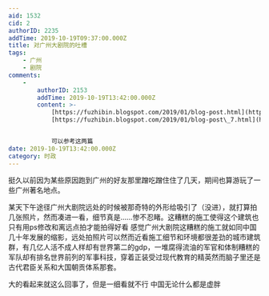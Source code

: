 ```yaml
---
aid: 1532
cid: 2
authorID: 2235
addTime: 2019-10-19T09:37:00.000Z
title: 对广州大剧院的吐槽
tags:
    - 广州
    - 剧院
comments:
    -
        authorID: 2153
        addTime: 2019-10-19T13:42:00.000Z
        content: >-
            [https://fuzhibin.blogspot.com/2019/01/blog-post.html](https://fuzhibin.blogspot.com/2019/01/blog-post.html)
            [https://fuzhibin.blogspot.com/2019/01/blog-post\_7.html](https://fuzhibin.blogspot.com/2019/01/blog-post_7.html)


            可以参考这两篇
date: 2019-10-19T13:42:00.000Z
category: 时政
---
```


挺久以前因为某些原因跑到广州的好友那里蹭吃蹭住住了几天，期间也算游玩了一些广州著名地点。

某天下午途径广州大剧院远处的时候被那奇特的外形给吸引了（没进），就打算拍几张照片，然而凑进一看，细节真是......惨不忍睹。这糟糕的施工使得这个建筑也只有用ps修改和离远点拍才能拍得好看 感觉广州大剧院这糟糕的施工就如同中国几十年发展的缩影，远处拍照片可以然而近看施工细节和环境都很差劲的城市建筑群，有几亿人活不成人样却有世界第二的gdp，一堆腐得流油的军官和体制糟糕的军队却有排名世界前列的军事科技，穿着正装受过现代教育的精英然而脑子里还是古代君臣关系和大国朝贡体系那套。

大的看起来就这么回事了，但是一细看就不行 中国无论什么都是虚胖
